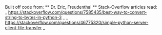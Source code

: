 Built off code from:
** Dr. Eric, Freudenthal **
Stack-Overflow articles read:
_ https://stackoverflow.com/questions/7585435/best-way-to-convert-string-to-bytes-in-python-3 _
_ https://stackoverflow.com/questions/46775320/simple-python-server-client-file-transfer _
